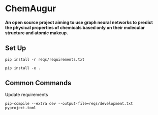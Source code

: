 # ChemAugur
#### An open source project aiming to use graph neural networks to predict the physical properties of chemicals based only on their molecular structure and atomic makeup.

## Set Up
```
pip install -r reqs/requirements.txt
```
```
pip install -e .
```

## Common Commands
Update requirements
```
pip-compile --extra dev --output-file=reqs/development.txt pyproject.toml
```
